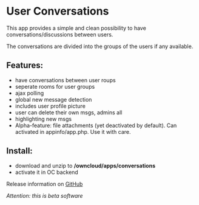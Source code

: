 # User Conversations #

This app provides a simple and clean possibility to have conversations/discussions between users.

The conversations are divided into the groups of the users if any available.

## Features: 

 * have conversations between user roups
 * seperate rooms for user groups
 * ajax polling
 * global new message detection
 * includes user profile picture
 * user can delete their own msgs, admins all
 * highlighting new msgs
 * Alpha-feature: file attachments (yet deactivated by default). Can activated in appinfo/app.php. Use it with care.

 ## Install:

 * download and unzip to **/owncloud/apps/conversations**
 * activate it in OC backend

Release information on [GitHub](https://github.com/simeonackermann/OC-User-Conversations/releases)

_Attention: this is beta software_